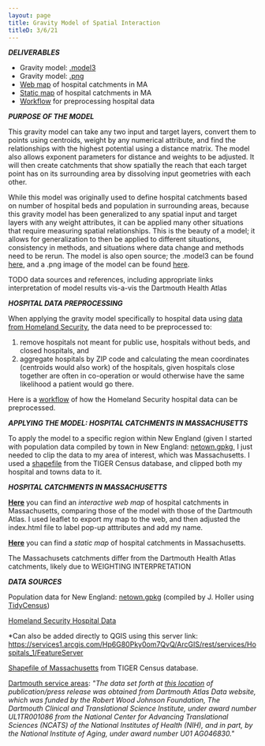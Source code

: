 ```yaml
---
layout: page
title: Gravity Model of Spatial Interaction
titleD: 3/6/21
---
```


***DELIVERABLES***
* Gravity model: [.model3](assets/gravitymodel.model3)
* Gravity model: [.png](assets/modelimg.png)
* [Web map](assets/) of hospital catchments in MA
* [Static map](assets/hospitalcatchmentsMA.png) of hospital catchments in MA
* [Workflow](assets/preprocessworkflow.md) for preprocessing hospital data


***PURPOSE OF THE MODEL***

This gravity model can take any two input and target layers, 
convert them to points using centroids, weight by any numerical attribute, 
and find the relationships with the highest potential using a distance matrix. 
The model also allows exponent parameters for distance and weights to be adjusted. 
It will then create catchments that show spatially the reach that each target point 
has on its surrounding area by dissolving input geometries with each other. 

While this model was originally used to define hospital catchments based on number of hospital beds and 
population in surrounding areas, because this gravity model has been generalized to any spatial input and target layers with any weight attributes, 
it can be applied many other situations that require measuring spatial relationships. This is the beauty of a model; it allows for generalization 
to then be applied to different situations, consistency in methods, and situations where data change and methods need to be rerun. 
The model is also open source; the .model3 can be found [here](assets/gravitymodel.model3), and a .png image of the model can be 
found [here](assets/modelimg.png). 


TODO
data sources and references, including appropriate links
interpretation of model results vis-a-vis the Dartmouth Health Atlas


***HOSPITAL DATA PREPROCESSING***

When applying the gravity model specifically to hospital data using [data from Homeland Security](https://hifld-geoplatform.opendata.arcgis.com/datasets/6ac5e325468c4cb9b905f1728d6fbf0f_0), 
the data need to be preprocessed to: 

1. remove hospitals not meant for public use, hospitals without beds, and closed hospitals, and  
1. aggregate hospitals by ZIP code and calculating the mean coordinates (centroids would also work) of the hospitals, given hospitals close together 
are often in co-operation or would otherwise have the same likelihood a patient would go there. 

Here is a [workflow](assets/preprocessworkflow.md) of how the Homeland Security hospital data can be preprocessed. 


***APPLYING THE MODEL: HOSPITAL CATCHMENTS IN MASSACHUSETTS***

To apply the model to a specific region within New England 
(given I started with population data compiled by town in New England: [netown.gpkg](https://gis4dev.github.io/lessons/assets/netown.gpkg), 
I just needed to clip the data to my area of interest, which was Massachusetts. 
I used a [shapefile](https://catalog.data.gov/dataset/tiger-line-shapefile-2017-state-massachusetts-current-block-group-state-based) 
from the TIGER Census database, and clipped both my hospital and towns data to it. 


***HOSPITAL CATCHMENTS IN MASSACHUSETTS***

**[Here](assets/)** you can find an *interactive web map* of hospital catchments in Massachusetts, comparing those of the model with those of the Dartmouth Atlas. 
I used leaflet to export my map to the web, and then adjusted the index.html file to label pop-up atttributes and add my name. 

**[Here](assets/hospitalcatchmentsMA.png)** you can find a *static map* of hospital catchments in Massachusetts. 

The Massachusets catchments differ from the Dartmouth Health Atlas catchments, likely due to 
WEIGHTING
INTERPRETATION


***DATA SOURCES***

Population data for New England: [netown.gpkg](https://gis4dev.github.io/lessons/assets/netown.gpkg) 
(compiled by J. Holler using [TidyCensus](https://walker-data.com/tidycensus/))

[Homeland Security Hospital Data](https://hifld-geoplatform.opendata.arcgis.com/datasets/6ac5e325468c4cb9b905f1728d6fbf0f_0)

*Can also be added directly to QGIS using this server link: https://services1.arcgis.com/Hp6G80Pky0om7QvQ/ArcGIS/rest/services/Hospitals_1/FeatureServer

[Shapefile of Massachusetts](https://catalog.data.gov/dataset/tiger-line-shapefile-2017-state-massachusetts-current-block-group-state-based) from TIGER Census database. 

[Dartmouth service areas](https://atlasdata.dartmouth.edu/downloads/supplemental#boundaries): 
*"The data set forth at [this location](https://atlasdata.dartmouth.edu/downloads/supplemental#boundaries) 
of publication/press release was obtained from Dartmouth Atlas Data website, 
which was funded by the Robert Wood Johnson Foundation, 
The Dartmouth Clinical and Translational Science Institute, 
under award number UL1TR001086 from the National Center for 
Advancing Translational Sciences (NCATS) of the National Institutes 
of Health (NIH), and in part, by the National Institute of Aging, 
under award number U01 AG046830."*
